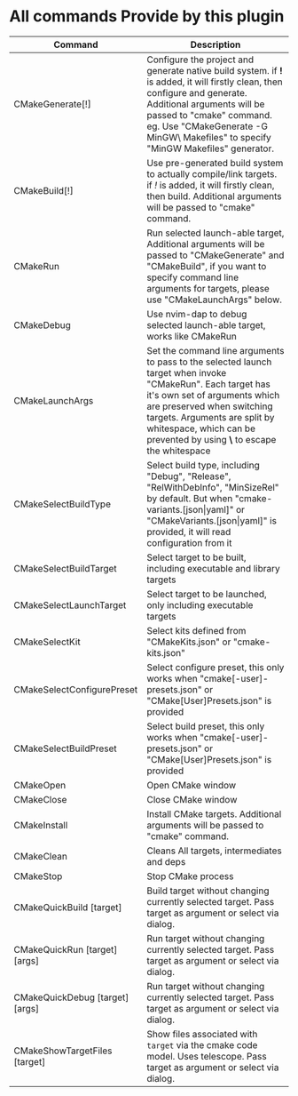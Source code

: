 ﻿# All commands Provide by this plugin

| Command                         | Description                                                                                                                                                                                                                                                                           |
| ------------------------------- | ------------------------------------------------------------------------------------------------------------------------------------------------------------------------------------------------------------------------------------------------------------------------------------- |
| CMakeGenerate\[!\]              | Configure the project and generate native build system. if **!** is added, it will firstly clean, then configure and generate. Additional arguments will be passed to "cmake" command. eg. Use "CMakeGenerate -G MinGW\ Makefiles" to specify "MinGW Makefiles" generator.            |
| CMakeBuild\[!\]                 | Use pre-generated build system to actually compile/link targets. if *!* is added, it will firstly clean, then build. Additional arguments will be passed to "cmake" command.                                                                                                          |
| CMakeRun                        | Run selected launch-able target, Additional arguments will be passed to "CMakeGenerate" and "CMakeBuild", if you want to specify command line arguments for targets, please use "CMakeLaunchArgs" below.                                                                              |
| CMakeDebug                      | Use nvim-dap to debug selected launch-able target, works like CMakeRun                                                                                                                                                                                                                |
| CMakeLaunchArgs                 | Set the command line arguments to pass to the selected launch target when invoke "CMakeRun". Each target has it's own set of arguments which are preserved when switching targets. Arguments are split by whitespace, which can be prevented by using **\\** to escape the whitespace |
| CMakeSelectBuildType            | Select build type, including "Debug", "Release", "RelWithDebInfo", "MinSizeRel" by default. But when "cmake-variants.\[json\|yaml\]" or "CMakeVariants.\[json\|yaml\]" is provided, it will read configuration from it                                                                |
| CMakeSelectBuildTarget          | Select target to be built, including executable and library targets                                                                                                                                                                                                                   |
| CMakeSelectLaunchTarget         | Select target to be launched, only including executable targets                                                                                                                                                                                                                       |
| CMakeSelectKit                  | Select kits defined from "CMakeKits.json" or "cmake-kits.json"                                                                                                                                                                                                                        |
| CMakeSelectConfigurePreset      | Select configure preset, this only works when "cmake\[-user\]-presets.json" or "CMake\[User\]Presets.json" is provided                                                                                                                                                                |
| CMakeSelectBuildPreset          | Select build preset, this only works when "cmake\[-user\]-presets.json" or "CMake\[User\]Presets.json" is provided                                                                                                                                                                    |  |
| CMakeOpen                       | Open CMake window                                                                                                                                                                                                                                                                     |
| CMakeClose                      | Close CMake window                                                                                                                                                                                                                                                                    |
| CMakeInstall                    | Install CMake targets. Additional arguments will be passed to "cmake" command.                                                                                                                                                                                                        |
| CMakeClean                      | Cleans All targets, intermediates and deps                                                                                                                                                                                                                                            |
| CMakeStop                       | Stop CMake process                                                                                                                                                                                                                                                                    |
| CMakeQuickBuild [target]        | Build target without changing currently selected target. Pass target as argument or select via dialog.                                                                                                                                                                                |
| CMakeQuickRun [target] [args]   | Run target without changing currently selected target. Pass target as argument or select via dialog.                                                                                                                                                                                  |
| CMakeQuickDebug [target] [args] | Run target without changing currently selected target. Pass target as argument or select via dialog.                                                                                                                                                                                  |
| CMakeShowTargetFiles [target]   | Show files associated with `target` via the cmake code model. Uses telescope. Pass target as argument or select via dialog.                                                                                                                                                                                  |
